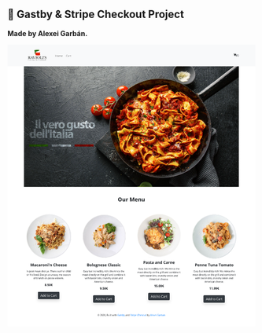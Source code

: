 ## 🚀 Gastby & Stripe Checkout Project

**Made by Alexei Garbán.**

![previewImg](src/images/preview.png)